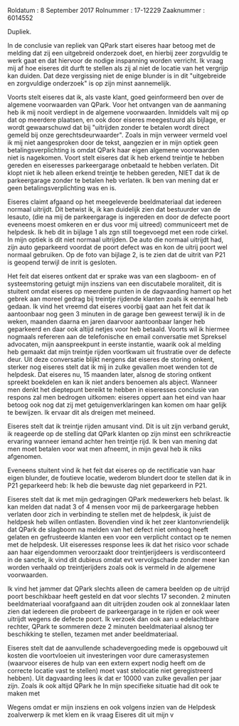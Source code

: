 Roldatum : 8 September 2017
Rolnummer : 17-12229
Zaaknummer : 6014552

Dupliek.

In de conclusie van repliek van QPark start eiseres haar betoog met de melding dat zij een uitgebreid onderzoek doet, en hierbij zeer zorgvuldig te werk gaat en dat hiervoor de nodige inspanning worden verricht. Ik vraag mij af hoe eiseres dit durft te stellen als zij al niet de locatie van het vergrijp kan duiden. Dat deze vergissing niet de enige blunder is in dit "uitgebreide en zorgvuldige onderzoek" is op zijn minst aannemelijk.

Voorts stelt eiseres dat ik, als vaste klant, goed geinformeerd ben over de algemene voorwaarden van QPark. Voor het ontvangen van de aanmaning heb ik mij nooit verdiept in de algemene voorwaarden. Inmiddels valt mij op dat op meerdere plaatsen, en ook door eiseres meegestuurd als bijlage, er wordt gewaarschuwd dat bij "uitrijden zonder te betalen wordt direct gemeld bij onze gerechtsdeurwaarder". Zoals in mijn verweer vermeld voel ik mij niet aangesproken door de tekst, aangezien er in mijn optiek geen betalingsverplichting is omdat QPark haar eigen algemene voorwaarden niet is nagekomen. Voort stelt eiseres dat ik heb erkend treintje te hebben gereden en eiseresses parkeergarage onbetaald te hebben verlaten. Dit klopt niet ik heb alleen erkend treintje te hebben gereden, NIET dat ik de parkeergarage zonder te betalen heb verlaten. Ik ben van mening dat er geen betalingsverplichting was en is.

Eiseres claimt afgaand op het meegeleverde beeldmateriaal dat iedereen normaal uitrijdt. Dit betwist ik, ik kan duidelijk zien dat bestuurder van de lesauto, (die na mij de parkeergarage is ingereden en door de defecte poort eveneens moest omkeren en er dus voor mij uitreed) communiceert met de helpdesk. Ik heb dit in bijlage 1 als zgn still toegevoegd met een rode cirkel. In mijn optiek is dit niet normaal uitrijden. De auto die normaal uitrijdt had, zijn auto geparkeerd voordat de poort defect was en kon de uitrij poort wel normaal gebruiken. Op de foto van bijlage 2, is te zien dat de uitrit van P21 is geopend terwijl de inrit is gesloten.


Het feit dat eiseres ontkent dat er sprake was van een slagboom- en of systeemstoring getuigt mijn insziens van een discutabele moraliteit, dit is stuitent omdat eiseres op meerdere punten in de dagvaarding hamert op het gebrek aan moreel gedrag bij treintje rijdende klanten zoals ik eenmaal heb gedaan. Ik vind het vreemd dat eiseres voorbij gaat aan het feit dat ik aantoonbaar nog geen 3 minuten in de garage ben geweest terwijl ik in de weken, maanden daarna en jaren daarvoor aantoonbaar langer heb geparkeerd en daar ook altijd netjes voor heb betaald.
Voorts wil ik hiermee nogmaals refereren aan de telefonische en email conversatie met Spreksel advocaten, mijn aanspreekpunt in eerste instantie, waarik ook al melding heb gemaakt dat mijn treintje rijden voortkwam uit frustratie over de defecte deur. Uit deze conversatie blijkt nergens dat eiseres de storing onkent, sterker nog eiseres stelt dat ik mij in zulke gevallen moet wenden tot de helpdesk. Dat eiseres nu, 15 maanden later, alsnog de storing ontkent spreekt boekdelen en kan ik niet anders benoemen als abject. Wanneer men denkt het dieptepunt bereikt te hebben in eiseresses conclusie van respons zal men bedrogen uitkomen: eiseres oppert aan het eind van haar betoog ook nog dat zij met getuigenverklaringen kan komen om haar gelijk te bewijzen. Ik ervaar dit als dreigen met meineed.

Eiseres stelt dat ik treintje rijden amusant vind. Dit is uit zijn verband gerukt, ik reageerde op de stelling dat QPark klanten op zijn minst een schrikreactie ervaring wanneer iemand achter hen treintje rijd. Ik ben van mening dat men moet betalen voor wat men afneemt, in mijn geval heb ik niks afgenomen.

Eveneens stuitent vind ik het feit dat eiseres op de rectificatie van haar eigen blunder, de foutieve locatie, wederom blundert door te stellen dat ik in P21 geparkeerd heb: Ik heb die bewuste dag niet geparkeerd in P21.

Eiseres stelt dat ik met mijn gedragingen QPark medewerkers heb belast. Ik kan melden dat nadat 3 of 4 mensen voor mij de parkeergarage hebben verlaten door zich in verbinding te stellen met de helpdesk, ik juist de heldpesk heb willen ontlasten. Bovendien vind ik het zeer klantonvriendelijk dat QPark de slagboom na melden van het defect niet omhoog heeft gelaten en gefrusteerde klanten een voor een verplicht contact op te nemen met de helpdesk.
Uit eiseresses response lees ik dat het risico voor schade aan haar eigendommen veroorzaakt door treintjerijdeers is verdisconteerd in de sanctie, ik vind dit dubieus omdat evt vervolgschade zonder meer kan worden verhaald op treintjerijders zoals ook is vermeld in de algemene voorwaarden.

Ik vind het jammer dat QPark slechts alleen de camera beelden op de uitrijd poort beschikbaar heeft gesteld en dat voor slechts 17 seconden. 2 minuten beeldmateriaal voorafgaand aan dit uitrijden zouden ook al zonneklaar laten zien dat iedereen die probeert de parkeergarage in te rijden er ook weer uitrijdt wegens de defecte poort. Ik verzoek dan ook aan u edelachtbare rechter, QPark te sommeren deze 2 minuten beeldmateriaal alsnog ter beschikking te stellen, tezamen met ander beeldmateriaal.

Eiseres stelt dat de aanvullende schadevergoeding mede is opgebouwd uit kosten die voortvloeien uit investeringen voor dure camerasystemen (waarvoor eiseres de hulp van een extern expert nodig heeft om de correcte locatie vast te stellen)
moet vast stelocatie niet geregistreerd hebben). Uit dagvaarding lees ik dat er 10000 van zulke gevallen per jaar zijn. 
Zoals ik ook altijd QPark he In mijn specifieke situatie had dit ook te maken met


Wegens omdat er mijn insziens en ook volgens inzien van de Helpdesk zoalverwerp ik met klem en ik vraag Eiseres dit uit mijn v
